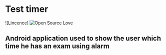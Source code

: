 # Test timer 
[![Lincence]](LICENSE)
[![Open Source Love](https://badges.frapsoft.com/os/v1/open-source.png?v=103)](https://github.com/ellerbrock/open-source-badges/)
## Android application used to show the user which time he has an exam using alarm
